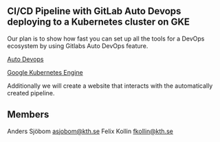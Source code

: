 ## CI/CD Pipeline with GitLab Auto Devops deploying to a Kubernetes cluster on GKE

Our plan is to show how fast you can set up all the tools for a DevOps ecosystem by using Gitlabs Auto DevOps feature.

[Auto Devops](https://docs.gitlab.com/ee/topics/autodevops/)

[Google Kubernetes Engine](https://cloud.google.com/kubernetes-engine/)

Additionally we will create a website that interacts with the automatically created pipeline.

## Members
Anders Sjöbom [asjobom@kth.se](mailto:asjobom@kth.se)
Felix Kollin [fkollin@kth.se](mailto:fkollin@kth.se)
